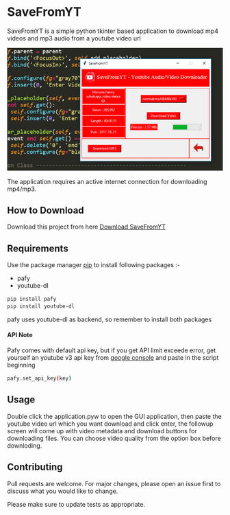 # SaveFromYT

SaveFromYT is a simple python tkinter based application to download mp4 videos and mp3 audio from a youtube video url

![Alt text](app.png?raw=true "SaveFromYT")

The application requires an active internet connection for downloading mp4/mp3.

## How to Download

Download this project from here [Download SaveFromYT](https://downgit.github.io/#/home?url=https:%2F%2Fgithub.com%2FpyGuru123%2FTkinter-Applications%2Ftree%2Fmaster%2FYoutube%20-%20AudioVideo%20Downloader)

## Requirements

Use the package manager [pip](https://pip.pypa.io/en/stable/) to install following packages :-
* pafy
* youtube-dl

```bash
pip install pafy
pip install youtube-dl
```

pafy uses youtube-dl as backend, so remember to install both packages

#### API Note

Pafy comes with default api key, but if you get API limit exceede error, get yourself an youtube v3 api key from [google console](https://developers.google.com/youtube/v3/getting-started) and paste in the script beginning

```bash
pafy.set_api_key(key)
```

## Usage

Double click the application.pyw to open the GUI application, then paste the youtube video url which you want download and click enter, the followup screen will come up with video metadata and download buttons for downloading files. You can choose video quality from the option box before downloding.


## Contributing

Pull requests are welcome. For major changes, please open an issue first to discuss what you would like to change.

Please make sure to update tests as appropriate.